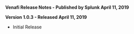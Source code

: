 **Venafi Release Notes - Published by Splunk April 11, 2019**


**Version 1.0.3 - Released April 11, 2019**

* Initial Release
